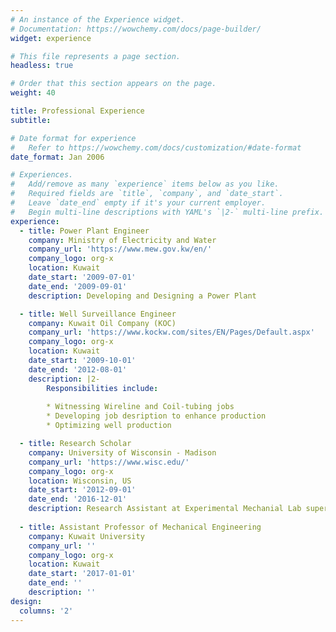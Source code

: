 ```yaml
---
# An instance of the Experience widget.
# Documentation: https://wowchemy.com/docs/page-builder/
widget: experience

# This file represents a page section.
headless: true

# Order that this section appears on the page.
weight: 40

title: Professional Experience
subtitle:

# Date format for experience
#   Refer to https://wowchemy.com/docs/customization/#date-format
date_format: Jan 2006

# Experiences.
#   Add/remove as many `experience` items below as you like.
#   Required fields are `title`, `company`, and `date_start`.
#   Leave `date_end` empty if it's your current employer.
#   Begin multi-line descriptions with YAML's `|2-` multi-line prefix.
experience:
  - title: Power Plant Engineer
    company: Ministry of Electricity and Water
    company_url: 'https://www.mew.gov.kw/en/'
    company_logo: org-x
    location: Kuwait
    date_start: '2009-07-01'
    date_end: '2009-09-01'
    description: Developing and Designing a Power Plant

  - title: Well Surveillance Engineer
    company: Kuwait Oil Company (KOC)
    company_url: 'https://www.kockw.com/sites/EN/Pages/Default.aspx'
    company_logo: org-x
    location: Kuwait
    date_start: '2009-10-01'
    date_end: '2012-08-01'
    description: |2-
        Responsibilities include:
        
        * Witnessing Wireline and Coil-tubing jobs
        * Developing job desription to enhance production
        * Optimizing well production

  - title: Research Scholar
    company: University of Wisconsin - Madison
    company_url: 'https://www.wisc.edu/'
    company_logo: org-x
    location: Wisconsin, US
    date_start: '2012-09-01'
    date_end: '2016-12-01'
    description: Research Assistant at Experimental Mechanial Lab supervised by Prof. Robert Rowlands
    
  - title: Assistant Professor of Mechanical Engineering
    company: Kuwait University
    company_url: ''
    company_logo: org-x
    location: Kuwait
    date_start: '2017-01-01'
    date_end: ''
    description: ''
design:
  columns: '2'
---
```

